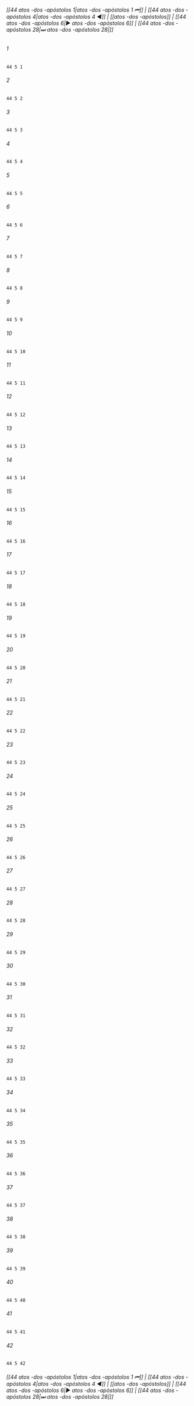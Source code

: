 
###### [[44 atos -dos -apóstolos 1|atos -dos -apóstolos 1 ⏮]] | [[44 atos -dos -apóstolos 4|atos -dos -apóstolos 4 ◀]] | [[atos -dos -apóstolos]] | [[44 atos -dos -apóstolos 6|▶ atos -dos -apóstolos 6]] | [[44 atos -dos -apóstolos 28|⏭ atos -dos -apóstolos 28|]]

###### 1
``` verse
44 5 1 
```
###### 2
``` verse
44 5 2 
```
###### 3
``` verse
44 5 3 
```
###### 4
``` verse
44 5 4 
```
###### 5
``` verse
44 5 5 
```
###### 6
``` verse
44 5 6 
```
###### 7
``` verse
44 5 7 
```
###### 8
``` verse
44 5 8 
```
###### 9
``` verse
44 5 9 
```
###### 10
``` verse
44 5 10 
```
###### 11
``` verse
44 5 11 
```
###### 12
``` verse
44 5 12 
```
###### 13
``` verse
44 5 13 
```
###### 14
``` verse
44 5 14 
```
###### 15
``` verse
44 5 15 
```
###### 16
``` verse
44 5 16 
```
###### 17
``` verse
44 5 17 
```
###### 18
``` verse
44 5 18 
```
###### 19
``` verse
44 5 19 
```
###### 20
``` verse
44 5 20 
```
###### 21
``` verse
44 5 21 
```
###### 22
``` verse
44 5 22 
```
###### 23
``` verse
44 5 23 
```
###### 24
``` verse
44 5 24 
```
###### 25
``` verse
44 5 25 
```
###### 26
``` verse
44 5 26 
```
###### 27
``` verse
44 5 27 
```
###### 28
``` verse
44 5 28 
```
###### 29
``` verse
44 5 29 
```
###### 30
``` verse
44 5 30 
```
###### 31
``` verse
44 5 31 
```
###### 32
``` verse
44 5 32 
```
###### 33
``` verse
44 5 33 
```
###### 34
``` verse
44 5 34 
```
###### 35
``` verse
44 5 35 
```
###### 36
``` verse
44 5 36 
```
###### 37
``` verse
44 5 37 
```
###### 38
``` verse
44 5 38 
```
###### 39
``` verse
44 5 39 
```
###### 40
``` verse
44 5 40 
```
###### 41
``` verse
44 5 41 
```
###### 42
``` verse
44 5 42 
```

###### [[44 atos -dos -apóstolos 1|atos -dos -apóstolos 1 ⏮]] | [[44 atos -dos -apóstolos 4|atos -dos -apóstolos 4 ◀]] | [[atos -dos -apóstolos]] | [[44 atos -dos -apóstolos 6|▶ atos -dos -apóstolos 6]] | [[44 atos -dos -apóstolos 28|⏭ atos -dos -apóstolos 28|]]

